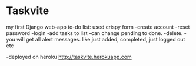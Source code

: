 # Taskvite

my first Django web-app
to-do list:
 used crispy form
  -create account
  -reset password
  -login
  -add tasks to list
  -can change pending to done.
  -delete.
  -you will get all alert messages. like just added, completed, just logged out etc
  
  -deployed on heroku
  http://taskvite.herokuapp.com
